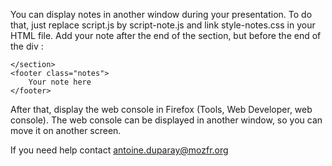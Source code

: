 You can display notes in another window during your presentation.
To do that, just replace script.js by script-note.js and link style-notes.css in your HTML file.
Add your note after the end of the section, but before the end of the div :

	</section>
	<footer class="notes">
		Your note here
	</footer>
</div></div>
	
After that, display the web console in Firefox (Tools, Web Developer, web console).
The web console can be displayed in another window, so you can move it on another screen.

If you need help contact antoine.duparay@mozfr.org
